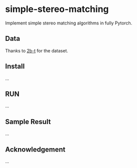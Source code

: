 # simple-stereo-matching

Implement simple stereo matching algorithms in fully Pytorch.

## Data 
Thanks to [2b-t](https://github.com/2b-t/stereo-matching/tree/main) for the dataset.

## Install 
... 

## RUN
... 

## Sample Result
... 

## Acknowledgement 
... 

